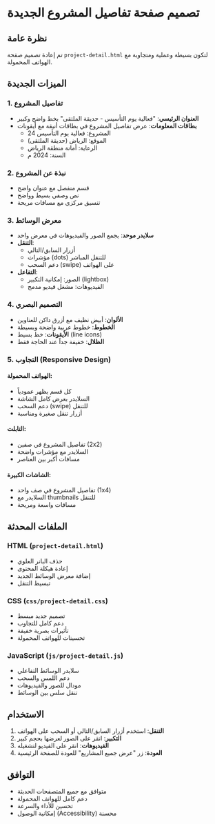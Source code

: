 # تصميم صفحة تفاصيل المشروع الجديدة

## نظرة عامة
تم إعادة تصميم صفحة `project-detail.html` لتكون بسيطة وعملية ومتجاوبة مع الهواتف المحمولة.

## الميزات الجديدة

### 1. تفاصيل المشروع
- **العنوان الرئيسي**: "فعالية يوم التأسيس - حديقة الملتقى" بخط واضح وكبير
- **بطاقات المعلومات**: عرض تفاصيل المشروع في بطاقات أنيقة مع أيقونات
  - المشروع: فعالية يوم التأسيس 24
  - الموقع: الرياض (حديقة الملتقى)
  - الرعاية: أمانة منطقة الرياض
  - السنة: 2024 م

### 2. نبذة عن المشروع
- قسم منفصل مع عنوان واضح
- نص وصفي بسيط وواضح
- تنسيق مركزي مع مسافات مريحة

### 3. معرض الوسائط
- **سلايدر موحد**: يجمع الصور والفيديوهات في معرض واحد
- **التنقل**: 
  - أزرار السابق/التالي
  - مؤشرات (dots) للتنقل المباشر
  - دعم السحب (swipe) على الهواتف
- **التفاعل**:
  - الصور: إمكانية التكبير (lightbox)
  - الفيديوهات: مشغل فيديو مدمج

### 4. التصميم البصري
- **الألوان**: أبيض نظيف مع أزرق داكن للعناوين
- **الخطوط**: خطوط عربية واضحة وبسيطة
- **الأيقونات**: خط بسيط (line icons)
- **الظلال**: خفيفة جداً عند الحاجة فقط

### 5. التجاوب (Responsive Design)

#### الهواتف المحمولة:
- كل قسم يظهر عمودياً
- السلايدر بعرض كامل الشاشة
- دعم السحب (swipe) للتنقل
- أزرار تنقل صغيرة ومناسبة

#### التابلت:
- تفاصيل المشروع في صفين (2x2)
- السلايدر مع مؤشرات واضحة
- مسافات أكبر بين العناصر

#### الشاشات الكبيرة:
- تفاصيل المشروع في صف واحد (1x4)
- السلايدر مع thumbnails للتنقل
- مسافات واسعة ومريحة

## الملفات المحدثة

### HTML (`project-detail.html`)
- حذف البانر العلوي
- إعادة هيكلة المحتوى
- إضافة معرض الوسائط الجديد
- تبسيط التنقل

### CSS (`css/project-detail.css`)
- تصميم جديد مبسط
- دعم كامل للتجاوب
- تأثيرات بصرية خفيفة
- تحسينات للهواتف المحمولة

### JavaScript (`js/project-detail.js`)
- سلايدر الوسائط التفاعلي
- دعم اللمس والسحب
- مودال للصور والفيديوهات
- تنقل سلس بين الوسائط

## الاستخدام

1. **التنقل**: استخدم أزرار السابق/التالي أو السحب على الهواتف
2. **التكبير**: انقر على الصور لعرضها بحجم كبير
3. **الفيديوهات**: انقر على الفيديو لتشغيله
4. **العودة**: زر "عرض جميع المشاريع" للعودة للصفحة الرئيسية

## التوافق
- متوافق مع جميع المتصفحات الحديثة
- دعم كامل للهواتف المحمولة
- تحسين للأداء والسرعة
- إمكانية الوصول (Accessibility) محسنة
